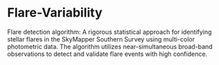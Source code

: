 # Flare-Variability
Flare detection algorithm: A rigorous statistical approach for identifying stellar flares in the SkyMapper Southern Survey using multi-color photometric data. The algorithm utilizes near-simultaneous broad-band observations to detect and validate flare events with high confidence.
